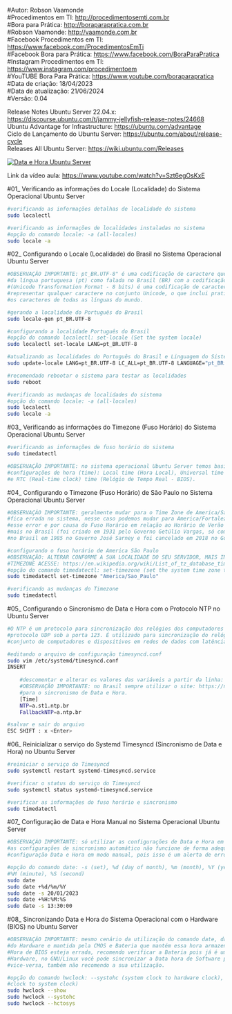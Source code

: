 #Autor: Robson Vaamonde<br>
#Procedimentos em TI: http://procedimentosemti.com.br<br>
#Bora para Prática: http://boraparapratica.com.br<br>
#Robson Vaamonde: http://vaamonde.com.br<br>
#Facebook Procedimentos em TI: https://www.facebook.com/ProcedimentosEmTi<br>
#Facebook Bora para Prática: https://www.facebook.com/BoraParaPratica<br>
#Instagram Procedimentos em TI: https://www.instagram.com/procedimentoem<br>
#YouTUBE Bora Para Prática: https://www.youtube.com/boraparapratica<br>
#Data de criação: 18/04/2023<br>
#Data de atualização: 21/06/2024<br>
#Versão: 0.04<br>

Release Notes Ubuntu Server 22.04.x: https://discourse.ubuntu.com/t/jammy-jellyfish-release-notes/24668<br>
Ubuntu Advantage for Infrastructure: https://ubuntu.com/advantage<br>
Ciclo de Lançamento do Ubuntu Server: https://ubuntu.com/about/release-cycle<br>
Releases All Ubuntu Server: https://wiki.ubuntu.com/Releases

[![Data e Hora Ubuntu Server](http://img.youtube.com/vi/Szt6egOsKxE/0.jpg)](https://www.youtube.com/watch?v=Szt6egOsKxE "Data e Hora Ubuntu Server")

Link da vídeo aula: https://www.youtube.com/watch?v=Szt6egOsKxE

#01_ Verificando as informações do Locale (Localidade) do Sistema Operacional Ubuntu Server<br>

```bash	
#verificando as informações detalhas de localidade do sistema
sudo localectl

#verificando as informações de localidades instaladas no sistema 
#opção do comando locale: -a (all-locales)
sudo locale -a
```

#02_ Configurando o Locale (Localidade) do Brasil no Sistema Operacional Ubuntu Server<br>

```bash
#OBSERVAÇÃO IMPORTANTE: pt_BR.UTF-8" é uma codificação de caractere que indica o uso
#da língua portuguesa (pt) como falada no Brasil (BR) com a codificação UTF-8. UTF-8 
#(Unicode Transformation Format - 8 bits) é uma codificação de caracteres que pode 
#representar qualquer caractere no conjunto Unicode, o que inclui praticamente todos 
#os caracteres de todas as línguas do mundo.

#gerando a localidade do Português do Brasil
sudo locale-gen pt_BR.UTF-8

#configurando a localidade Português do Brasil
#opção do comando localectl: set-locale (Set the system locale)
sudo localectl set-locale LANG=pt_BR.UTF-8

#atualizando as localidades do Português do Brasil e Linguagem do Sistema
sudo update-locale LANG=pt_BR.UTF-8 LC_ALL=pt_BR.UTF-8 LANGUAGE="pt_BR:pt:en"

#recomendado rebootar o sistema para testar as localidades
sudo reboot

#verificando as mudanças de localidades do sistema
#opção do comando locale: -a (all-locales)
sudo localectl
sudo locale -a
```

#03_ Verificando as informações do Timezone (Fuso Horário) do Sistema Operacional Ubuntu Server<br>

```bash
#verificando as informações de fuso horário do sistema
sudo timedatectl

#OBSERVAÇÃO IMPORTANTE: no sistema operacional Ubuntu Server temos basicamente 03 (três)
#configurações de hora (time): Local time (Hora Local), Universal time (Hora Universal)
#e RTC (Real-time clock) time (Relógio de Tempo Real - BIOS).
```

#04_ Configurando o Timezone (Fuso Horário) de São Paulo no Sistema Operacional Ubuntu Server<br>

```bash
#OBSERVAÇÃO IMPORTANTE: geralmente mudar para o Time Zone de America/Sao_Paulo a hora
#fica errada no sistema, nesse caso podemos mudar para America/Fortaleza ou America/Bahia
#esse error e por causa do Fuso Horário em relação ao Horário de Verão que não existe 
#mais no Brasil (foi criado em 1931 pelo Governo Getúlio Vargas, só começou a ser aplicado
#no Brasil em 1985 no Governo José Sarney e foi cancelado em 2018 no Governo Bolsonaro).

#configurando o fuso horário de America São Paulo
#OBSERVAÇÃO: ALTERAR CONFORME A SUA LOCALIDADE DO SEU SERVIDOR, MAIS INFORMAÇÕES SOBRE
#TIMEZONE ACESSE: https://en.wikipedia.org/wiki/List_of_tz_database_time_zones
#opção do comando timedatectl: set-timezone (set the system time zone to the specified value)
sudo timedatectl set-timezone "America/Sao_Paulo"

#verificando as mudanças do Timezone
sudo timedatectl
```

#05_ Configurando o Sincronismo de Data e Hora com o Protocolo NTP no Ubuntu Server<br>

```bash
#O NTP é um protocolo para sincronização dos relógios dos computadores baseado no 
#protocolo UDP sob a porta 123. É utilizado para sincronização do relógio de um 
#conjunto de computadores e dispositivos em redes de dados com latência variável.

#editando o arquivo de configuração timesyncd.conf
sudo vim /etc/systemd/timesyncd.conf
INSERT
	
	#descomentar e alterar os valores das variáveis a partir da linha: 14
	#OBSERVAÇÃO IMPORTANTE: no Brasil sempre utilizar o site: https://ntp.br/
	#para o sincronismo de Data e Hora.
	[Time]
	NTP=a.st1.ntp.br
	FallbackNTP=a.ntp.br

#salvar e sair do arquivo
ESC SHIFT : x <Enter>
```

#06_ Reinicializar o serviço do Systemd Timesyncd (Sincronismo de Data e Hora) no Ubuntu Server<br>

```bash
#reiniciar o serviço do Timesyncd
sudo systemctl restart systemd-timesyncd.service

#verificar o status do serviço do Timesyncd
sudo systemctl status systemd-timesyncd.service

#verificar as informações do fuso horário e sincronismo
sudo timedatectl
```

#07_ Configuração de Data e Hora Manual no Sistema Operacional Ubuntu Server

```bash
#OBSERVAÇÃO IMPORTANTE: só utilizar as configurações de Data e Hora em modo manual caso
#as configurações de sincronismo automático não funcione de forma adequada, não recomendo
#configuração Data e Hora em modo manual, pois isso é um alerta de erro de sistema.

#opção do comando date: -s (set), %d (day of month), %m (month), %Y (year), %H (hour), 
#%M (minute), %S (second)
sudo date
sudo date +%d/%m/%Y
sudo date -s 20/01/2023
sudo date +%H:%M:%S
sudo date -s 13:30:00
```

#08_ Sincronizando Data e Hora do Sistema Operacional com o Hardware (BIOS) no Ubuntu Server<br>

```bash
#OBSERVAÇÃO IMPORTANTE: mesmo cenário da utilização do comando date, da Data e hora da BIOS
#do Hardware e mantida pela CMOS e Bateria que mantém essa hora armazenada, caso a Data e
#Hora de BIOS esteja errada, recomendo verificar a Bateria pois já é um sinal de falha de
#Hardware, no GNU/Linux você pode sincronizar a Data hora de Software para o Hardware e 
#vice-versa, também não recomendo a sua utilização.

#opção do comando hwclock: --systohc (system clock to hardware clock), --hctosys (hardware 
#clock to system clock)
sudo hwclock --show
sudo hwclock --systohc
sudo hwclock --hctosys
```